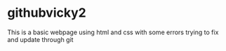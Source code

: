 # githubvicky2
This is a basic webpage using html and css with some errors
trying to fix and update through git
